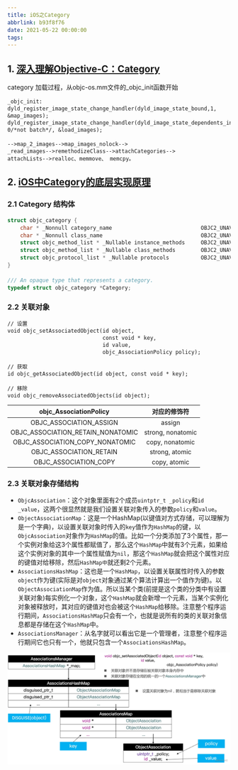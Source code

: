 ```yaml
---
title: iOS之Category
abbrlink: b93f8f76
date: 2021-05-22 00:00:00
tags:
---
```


## 1. [深入理解Objective-C：Category](https://tech.meituan.com/2015/03/03/diveintocategory.html)

category 加载过程，从objc-os.mm文件的_objc_init函数开始

```objc
_objc_init:
dyld_register_image_state_change_handler(dyld_image_state_bound,1, &map_images);
dyld_register_image_state_change_handler(dyld_image_state_dependents_initialized, 0/*not batch*/, &load_images);

-->map_2_images-->map_images_nolock-->
_read_images-->remethodizeClass-->attachCategories-->
attachLists-->realloc、memmove、 memcpy。
```

## 2. [iOS中Category的底层实现原理](https://juejin.cn/post/6844904039671398407)

### 2.1 Category 结构体

```Objective-C
struct objc_category {
    char * _Nonnull category_name                            OBJC2_UNAVAILABLE;
    char * _Nonnull class_name                               OBJC2_UNAVAILABLE;
    struct objc_method_list * _Nullable instance_methods     OBJC2_UNAVAILABLE;
    struct objc_method_list * _Nullable class_methods        OBJC2_UNAVAILABLE;
    struct objc_protocol_list * _Nullable protocols          OBJC2_UNAVAILABLE;
} 

/// An opaque type that represents a category.
typedef struct objc_category *Category;
```

### 2.2 关联对象

```objc
// 设置
void objc_setAssociatedObject(id object, 
                              const void * key,
                              id value, 
                              objc_AssociationPolicy policy);

// 获取
id objc_getAssociatedObject(id object, const void * key);

// 移除
void objc_removeAssociatedObjects(id object);
```

|      objc_AssociationPolicy       |   对应的修饰符    |
| :-------------------------------: | :---------------: |
|      OBJC_ASSOCIATION_ASSIGN      |      assign       |
| OBJC_ASSOCIATION_RETAIN_NONATOMIC | strong, nonatomic |
|  OBJC_ASSOCIATION_COPY_NONATOMIC  |  copy, nonatomic  |
|      OBJC_ASSOCIATION_RETAIN      |  strong, atomic   |
|       OBJC_ASSOCIATION_COPY       |   copy, atomic    |

### 2.3 关联对象存储结构

* `ObjcAssociation`：这个对象里面有2个成员`uintptr_t _policy`和`id _value`，这两个很显然就是我们设置关联对象传入的参数`policy`和`value`。
* `ObjectAssociationMap`：这是一个HashMap(以键值对方式存储，可以理解为是一个字典)，以设置关联对象时传入的`key`值作为`HashMap`的键，以`ObjcAssociation`对象作为`HashMap`的值。比如一个分类添加了3个属性，那一个实例对象给这3个属性都赋值了，那么这个`HashMap`中就有3个元素，如果给这个实例对象的其中一个属性赋值为`nil`，那这个`HashMap`就会把这个属性对应的键值对给移除，然后`HashMap中`就还剩2个元素。
* `AssociationsHashMap`：这也是一个`HashMap`，以设置关联属性时传入的参数`object`作为键(实际是对`object`对象通过某个算法计算出一个值作为键)。以`ObjectAssociationMap`作为值。所以当某个类(前提是这个类的分类中有设置关联对象)每实例化一个对象，这个`HashMap`就会新增一个元素，当某个实例化对象被释放时，其对应的键值对也会被这个`HashMap`给移除。注意整个程序运行期间，`AssociationsHashMap`只会有一个，也就是说所有的类的关联对象信息都是存储在这个`HashMap`中。
* `AssociationsManager`：从名字就可以看出它是一个管理者，注意整个程序运行期间它也只有一个，他就只包含一个`AssociationsHashMap`。

![category association](../Resources/category_association.webp)
